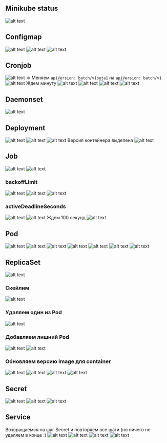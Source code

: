 
## Minikube status

![alt text](image.png)

## Configmap

![alt text](image-2.png)
![alt text](image-3.png)
![alt text](image-4.png)

## Cronjob

![alt text](image-5.png)
=> Меняем `apiVersion: batch/v1beta1` на `apiVersion: batch/v1`
![alt text](image-6.png)
Ждем минуту
![alt text](image-7.png)
![alt text](image-8.png)
![alt text](image-9.png)
![alt text](image-10.png)

## Daemonset

![alt text](image-11.png)

## Deployment

![alt text](image-12.png)
![alt text](image-13.png)
![alt text](image-14.png)
Версия контейнера выделена
![alt text](image-15.png)

## Job

![alt text](image-17.png)
![alt text](image-20.png)

### backoffLimit

![alt text](image-21.png)
![alt text](image-22.png)
![alt text](image-23.png)

### activeDeadlineSeconds

![alt text](image-25.png)
![alt text](image-26.png)
Ждем 100 секунд
![alt text](image-27.png)

## Pod

![alt text](image-28.png)
![alt text](image-29.png)
![alt text](image-30.png)
![alt text](image-32.png)
![alt text](image-31.png)
![alt text](image-33.png)
![alt text](image-34.png)

## ReplicaSet

![alt text](image-35.png)

### Скейлим

![alt text](image-36.png)

### Удаляем один из Pod

![alt text](image-37.png)

### Добавляем лишний Pod

![alt text](image-38.png)
![alt text](image-39.png)

### Обновляем версию Image для container

![alt text](image-40.png)
![alt text](image-41.png)
![alt text](image-42.png)
![alt text](image-43.png)

## Secret

![alt text](image-44.png)
![alt text](image-45.png)
![alt text](image-46.png)

## Service

Возвращаемся на шаг Secret и повторяем все шаги (но ничего не удаляем в конце :)
![alt text](image-49.png)
![alt text](image-50.png)
![alt text](image-51.png)
![alt text](image-52.png)
